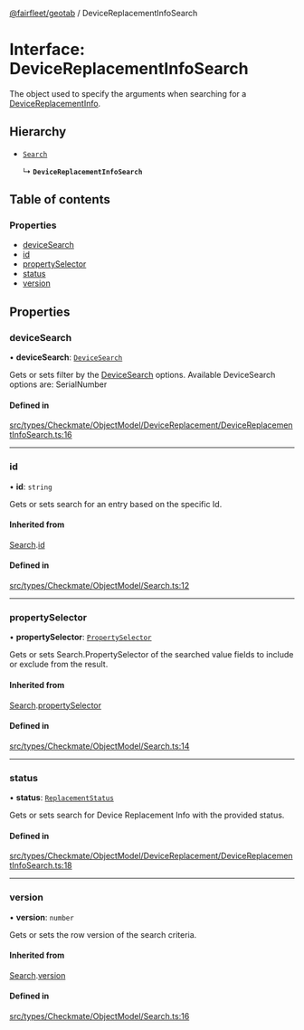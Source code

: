[@fairfleet/geotab](../README.md) / DeviceReplacementInfoSearch

# Interface: DeviceReplacementInfoSearch

The object used to specify the arguments when searching for a [DeviceReplacementInfo](DeviceReplacementInfo.md).

## Hierarchy

- [`Search`](Search.md)

  ↳ **`DeviceReplacementInfoSearch`**

## Table of contents

### Properties

- [deviceSearch](DeviceReplacementInfoSearch.md#devicesearch)
- [id](DeviceReplacementInfoSearch.md#id)
- [propertySelector](DeviceReplacementInfoSearch.md#propertyselector)
- [status](DeviceReplacementInfoSearch.md#status)
- [version](DeviceReplacementInfoSearch.md#version)

## Properties

### deviceSearch

• **deviceSearch**: [`DeviceSearch`](DeviceSearch.md)

Gets or sets filter by the [DeviceSearch](DeviceSearch.md) options.
 Available DeviceSearch options are:
 <list><item><description>SerialNumber</description></item></list>

#### Defined in

[src/types/Checkmate/ObjectModel/DeviceReplacement/DeviceReplacementInfoSearch.ts:16](https://github.com/fairfleet/geotab/blob/d57d931/src/types/Checkmate/ObjectModel/DeviceReplacement/DeviceReplacementInfoSearch.ts#L16)

___

### id

• **id**: `string`

Gets or sets search for an entry based on the specific Id.

#### Inherited from

[Search](Search.md).[id](Search.md#id)

#### Defined in

[src/types/Checkmate/ObjectModel/Search.ts:12](https://github.com/fairfleet/geotab/blob/d57d931/src/types/Checkmate/ObjectModel/Search.ts#L12)

___

### propertySelector

• **propertySelector**: [`PropertySelector`](PropertySelector.md)

Gets or sets Search.PropertySelector of the searched value fields to include or exclude from the result.

#### Inherited from

[Search](Search.md).[propertySelector](Search.md#propertyselector)

#### Defined in

[src/types/Checkmate/ObjectModel/Search.ts:14](https://github.com/fairfleet/geotab/blob/d57d931/src/types/Checkmate/ObjectModel/Search.ts#L14)

___

### status

• **status**: [`ReplacementStatus`](ReplacementStatus.md)

Gets or sets search for Device Replacement Info with the provided status.

#### Defined in

[src/types/Checkmate/ObjectModel/DeviceReplacement/DeviceReplacementInfoSearch.ts:18](https://github.com/fairfleet/geotab/blob/d57d931/src/types/Checkmate/ObjectModel/DeviceReplacement/DeviceReplacementInfoSearch.ts#L18)

___

### version

• **version**: `number`

Gets or sets the row version of the search criteria.

#### Inherited from

[Search](Search.md).[version](Search.md#version)

#### Defined in

[src/types/Checkmate/ObjectModel/Search.ts:16](https://github.com/fairfleet/geotab/blob/d57d931/src/types/Checkmate/ObjectModel/Search.ts#L16)
